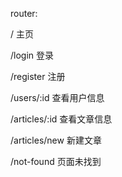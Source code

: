 router:

/ 主页

/login 登录

/register 注册

/users/:id 查看用户信息

/articles/:id 查看文章信息

/articles/new 新建文章

/not-found 页面未找到

